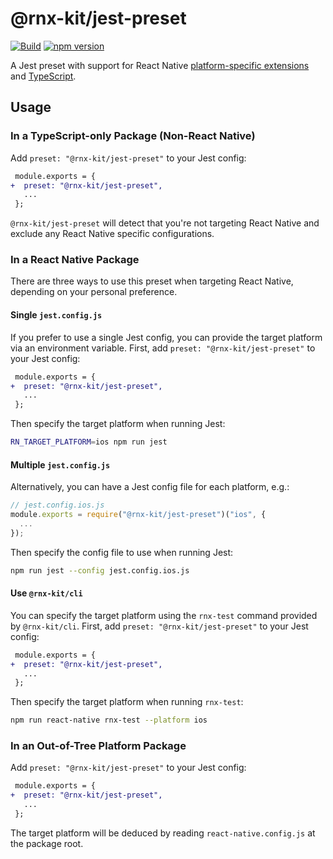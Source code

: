 <!--remove-block start-->

# @rnx-kit/jest-preset

[![Build](https://github.com/microsoft/rnx-kit/actions/workflows/build.yml/badge.svg)](https://github.com/microsoft/rnx-kit/actions/workflows/build.yml)
[![npm version](https://img.shields.io/npm/v/@rnx-kit/jest-preset)](https://www.npmjs.com/package/@rnx-kit/jest-preset)

<!--remove-block end-->

A Jest preset with support for React Native
[platform-specific extensions](https://reactnative.dev/docs/platform-specific-code#platform-specific-extensions)
and [TypeScript](https://www.typescriptlang.org/).

## Usage

### In a TypeScript-only Package (Non-React Native)

Add `preset: "@rnx-kit/jest-preset"` to your Jest config:

```diff
 module.exports = {
+  preset: "@rnx-kit/jest-preset",
   ...
 };
```

`@rnx-kit/jest-preset` will detect that you're not targeting React Native and
exclude any React Native specific configurations.

### In a React Native Package

There are three ways to use this preset when targeting React Native, depending
on your personal preference.

#### Single `jest.config.js`

If you prefer to use a single Jest config, you can provide the target platform
via an environment variable. First, add `preset: "@rnx-kit/jest-preset"` to your
Jest config:

```diff
 module.exports = {
+  preset: "@rnx-kit/jest-preset",
   ...
 };
```

Then specify the target platform when running Jest:

```sh
RN_TARGET_PLATFORM=ios npm run jest
```

#### Multiple `jest.config.js`

Alternatively, you can have a Jest config file for each platform, e.g.:

```js
// jest.config.ios.js
module.exports = require("@rnx-kit/jest-preset")("ios", {
  ...
});
```

Then specify the config file to use when running Jest:

```sh
npm run jest --config jest.config.ios.js
```

#### Use `@rnx-kit/cli`

You can specify the target platform using the `rnx-test` command provided by
`@rnx-kit/cli`. First, add `preset: "@rnx-kit/jest-preset"` to your Jest config:

```diff
 module.exports = {
+  preset: "@rnx-kit/jest-preset",
   ...
 };
```

Then specify the target platform when running `rnx-test`:

```sh
npm run react-native rnx-test --platform ios
```

### In an Out-of-Tree Platform Package

Add `preset: "@rnx-kit/jest-preset"` to your Jest config:

```diff
 module.exports = {
+  preset: "@rnx-kit/jest-preset",
   ...
 };
```

The target platform will be deduced by reading `react-native.config.js` at the
package root.
